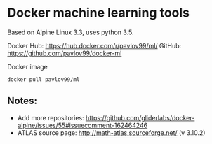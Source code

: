 Docker machine learning tools
=============================

Based on Alpine Linux 3.3, uses python 3.5.

Docker Hub: https://hub.docker.com/r/pavlov99/ml/
GitHub: https://github.com/pavlov99/docker-ml

Docker image

    docker pull pavlov99/ml


Notes:
------

* Add more repositories: https://github.com/gliderlabs/docker-alpine/issues/55#issuecomment-162464246
* ATLAS source page: http://math-atlas.sourceforge.net/  (v 3.10.2)
